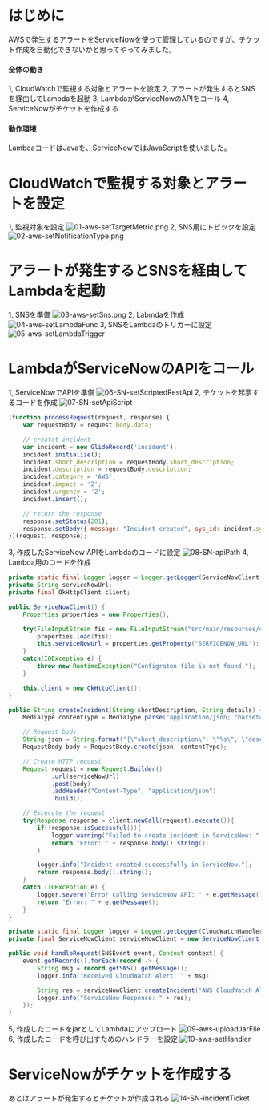 # はじめに
AWSで発生するアラートをServiceNowを使って管理しているのですが、チケット作成を自動化できないかと思ってやってみました。
#### 全体の動き
1, CloudWatchで監視する対象とアラートを設定
2, アラートが発生するとSNSを経由してLambdaを起動
3, LambdaがServiceNowのAPIをコール
4, ServiceNowがチケットを作成する
#### 動作環境
LambdaコードはJavaを、ServiceNowではJavaScriptを使いました。
# CloudWatchで監視する対象とアラートを設定
1, 監視対象を設定
![01-aws-setTargetMetric.png](https://qiita-image-store.s3.ap-northeast-1.amazonaws.com/0/521759/2e525637-f611-4500-8eb6-0eb995a5a3eb.png)
2, SNS用にトピックを設定
![02-aws-setNotificationType.png](https://qiita-image-store.s3.ap-northeast-1.amazonaws.com)
# アラートが発生するとSNSを経由してLambdaを起動
1, SNSを準備
![03-aws-setSns.png](https://qiita-image-store.s3.ap-northeast-1.amazonaws.com)
2, Labmdaを作成
![04-aws-setLambdaFunc](https://qiita-image-store.s3.ap-northeast-1.amazonaws.com)
3, SNSをLambdaのトリガーに設定
![05-aws-setLambdaTrigger](https://qiita-image-store.s3.ap-northeast-1.amazonaws.com)
# LambdaがServiceNowのAPIをコール
1, ServiceNowでAPIを準備
![06-SN-setScriptedRestApi](https://qiita-image-store.s3.ap-northeast-1.amazonaws.com)
2, チケットを起票するコードを作成
![07-SN-setApiScript](https://qiita-image-store.s3.ap-northeast-1.amazonaws.com)
```javascript:ServiceNowCode.js
(function processRequest(request, response) {
    var requestBody = request.body.data;

    // createt incident
    var incident = new GlideRecord('incident');
    incident.initialize();
    incident.short_description = requestBody.short_description;
    incident.description = requestBody.description;
    incident.category = 'AWS';
    incident.impact = '2';
    incident.urgency = '2';
    incident.insert();

    // return the response
    response.setStatus(201);
    response.setBody({ message: "Incident created", sys_id: incident.sys_id });
})(request, response);
```
3, 作成したServiceNow APIをLambdaのコードに設定
![08-SN-apiPath](https://qiita-image-store.s3.ap-northeast-1.amazonaws.com)
4, Lambda用のコードを作成
```java:ServiceNowClient.java
private static final Logger logger = Logger.getLogger(ServiceNowClient.class.getName());
private String serviceNowUrl;
private final OkHttpClient client;

public ServiceNowClient() {
    Properties properties = new Properties();

    try(FileInputStream fis = new FileInputStream("src/main/resources/config.properties")){
        properties.load(fis);
        this.serviceNowUrl = properties.getProperty("SERVICENOW_URL");
    }
    catch(IOException e) {
        throw new RuntimeException("Configraton file is not found.");
    }

    this.client = new OkHttpClient();
}

public String createIncident(String shortDescription, String details) {
    MediaType contentType = MediaType.parse("application/json; charset=utf-8");

    // Request body
    String json = String.format("{\"short_description\": \"%s\", \"description\": \"%s\"}", shortDescription, details);
    RequestBody body = RequestBody.create(json, contentType);

    // Create HTTP request
    Request request = new Request.Builder()
            .url(serviceNowUrl)
            .post(body)
            .addHeader("Content-Type", "application/json")
            .build();

    // Excecute the request
    try(Response response = client.newCall(request).execute()){
        if(!response.isSuccessful()){
            logger.warning("Failed to create incident in ServiceNow: " + response.body().string());
            return "Error: " + response.body().string();
        }

        logger.info("Incident created successfully in ServiceNow.");
        return response.body().string();
    }
    catch (IOException e) {
        logger.severe("Error calling ServiceNow API: " + e.getMessage());
        return "Error: " + e.getMessage();
    }
}
```
```java:CloudWatchHandler.java
private static final Logger logger = Logger.getLogger(CloudWatchHandler.class.getName());
private final ServiceNowClient serviceNowClient = new ServiceNowClient();

public void handleRequest(SNSEvent event, Context context) {
    event.getRecords().forEach(record -> {
        String msg = record.getSNS().getMessage();
        logger.info("Received CloudWatch Alert: " + msg);

        String res = serviceNowClient.createIncident("AWS CloudWatch Alert", msg);
        logger.info("ServiceNow Response: " + res);
    });
}
```
5, 作成したコードをjarとしてLambdaにアップロード
![09-aws-uploadJarFile](https://qiita-image-store.s3.ap-northeast-1.amazonaws.com)
6, 作成したコードを呼び出すためのハンドラーを設定
![10-aws-setHandler](https://qiita-image-store.s3.ap-northeast-1.amazonaws.com)
# ServiceNowがチケットを作成する
あとはアラートが発生するとチケットが作成される
![14-SN-incidentTicket](https://qiita-image-store.s3.ap-northeast-1.amazonaws.com)